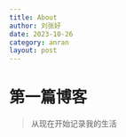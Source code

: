 ```yaml
---
title: About
author: 刘张好
date: 2023-10-26
category: anran
layout: post
---
```


# 第一篇博客

> 从现在开始记录我的生活
